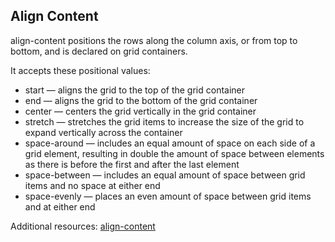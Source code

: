 ## Align Content
align-content positions the rows along the column axis, or from top to bottom, and is declared on grid containers.

It accepts these positional values:

- start — aligns the grid to the top of the grid container
- end — aligns the grid to the bottom of the grid container
- center — centers the grid vertically in the grid container
- stretch — stretches the grid items to increase the size of the grid to expand vertically across the container
- space-around — includes an equal amount of space on each side of a grid element, resulting in double the amount of space between elements as there is before the first and after the last element
- space-between — includes an equal amount of space between grid items and no space at either end
- space-evenly — places an even amount of space between grid items and at either end

Additional resources:
[align-content](https://developer.mozilla.org/en-US/docs/Web/CSS/align-content#values)
